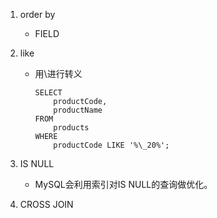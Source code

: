 1. order by 

   * FIELD

2. like

   * 用\进行转义

     ```mysql
     SELECT 
         productCode, 
         productName
     FROM
         products
     WHERE
         productCode LIKE '%\_20%';
     ```

3. IS NULL

   * MySQL会利用索引对IS NULL的查询做优化。

4. CROSS JOIN

   